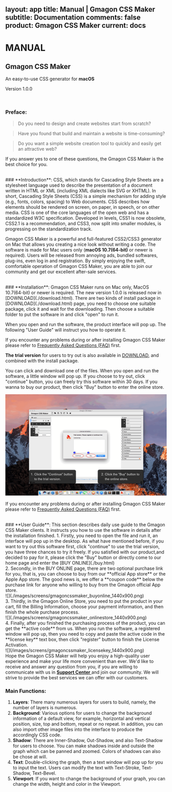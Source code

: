 layout: app
title: Manual | Gmagon CSS Maker
subtitle: Documentation
comments: false
product: Gmagon CSS Maker
current: docs
---

# MANUAL
## Gmagon CSS Maker
An easy-to-use CSS generator for **macOS**

Version 1.0.0


<br>

 ### **Preface**:

>Do you need to design and create websites start from scratch?

>Have you found that build and maintain a website is time-consuming?

>Do you want a simple website creation tool to quickly and easily get an attractive web?

If you answer yes to one of these questions, the Gmagon CSS Maker is the best choice for you.

<br>
### **Introduction**: 
CSS, which stands for Cascading Style Sheets are a stylesheet language used to describe the presentation of a document written in HTML or XML (including XML dialects like SVG or XHTML). In short, Cascading Style Sheets (CSS) is a simple mechanism for adding style (e.g., fonts, colors, spacing) to Web documents. CSS describes how elements should be rendered on screen, on paper, in speech, or on other media. CSS is one of the core languages of the open web and has a standardized W3C specification. Developed in levels, CSS1 is now obsolete, CSS2.1 is a recommendation, and CSS3, now split into smaller modules, is progressing on the standardization track.

Gmagon CSS Maker is a powerful and full-featured CSS2/CSS3 generator on Mac that allows you creating a nice look without writing a code. The software is made for Mac users only (**macOS 10.7(64-bit)** or newer is required). Users will be released from annoying ads, bundled softwares, plug-ins, even log in and registration. By simply enjoying the swift, comfortable operation of Gmagon CSS Maker, you are able to join our community and get our excellent after-sale services.  

<br>
### **Installation**:
Gmagon CSS Maker runs on Mac only, MacOS 10.7(64-bit) or newer is required. The new version 1.0.0 is released now in [DOWNLOAD](./download.html). 
There are two kinds of install package in [DOWNLOAD](./download.html) page, you need to choose one suitable package, click it and wait for the downloading. Then choose a suitable folder to put the software in and click "open" to run it.   

When you open and run the software, the product interface will pop up. The following "User Guide" will instruct you how to operate it. 

If you encounter any problems during or after installing Gmagon CSS Maker please refer to [Frequently Asked Questions (FAQ)](./faq.html) first.

**The trial version** for users to try out is also available in [DOWNLOAD](./download.html), and combined with the install package.


 You can click and download one of the files. When you open and run the software, a little window will pop up. If you choose to try out, click "continue" button, you can freely try this software within 30 days. If you wanna to buy our product, then click "Buy" button to enter the online store.


![](./images/screens/gmagoncssmaker_trialversion_1440x900.png) 

If you encounter any problems during or after installing Gmagon CSS Maker please refer to [Frequently Asked Questions (FAQ)](./faq.html) first.

<br>
### **User Guide**:
This section describes daily use guide to the Gmagon CSS Maker clients. It instructs you how to use the software in details after the installation finished.
1. Firstly, you need to open the file and run it, an interface will pop up in the desktop. As what have mentioned before, if you want to try out this software first, click "continue" to use the trial version, you have three chances to try it freely. If you satisfied with our product,and decided to pay for it, please click the "Buy" button or directly come to our home page and enter the [BUY ONLINE](./buy.html)
<br>
2. Secondly, in the BUY ONLINE page, there are two optional purchase link for you, that is, you can choose to buy from our **official App store** or the Apple App store. The good news is, we offer a **coupon code** below the purchase link for anyone who willing to buy from the Gmagon official App store. 
<br>
![](./images/screens/gmagoncssmaker_buyonline_1440x900.png) 
<br>
3. Thirdly, in the Gmagon Online Store, you need to put the product in your cart, fill the Billing Information, choose your payment information, and then finish the whole purchase process.
<br>
![](./images/screens/gmagoncssmaker_onlinestore_1440x900.png) 
<br>
4. Finally, after you finished the purchasing process of the product, you can get the **active code** from us. When you run the software, a registered window will pop up, then you need to copy and paste the active code in the **license key** text box, then click "register" button to finish the License Activation.
<br>
![](/images/screens/gmagoncssmaker_licensekey_1440x900.png)  
<br>
Hope the Gmagon CSS Maker will help you enjoy a high-quality user experience and make your life more convenient than ever. We'd like to receive and answer any question from you, if you are willing to communicate with us in <a href="https://gitter.im/Gmagon/support" target="_blank"> <strong>Support Center</strong> </a> and join our community. We will strive to provide the best services we can offer with our customers. 


### **Main Functions**:
1. **Layers**: There many numerous layers for users to build, namely, the number of layers is numerous. 
1. **Background**: Various options for users to change the background information of a default view, for example, horizontal and vertical position, size, top and bottom, repeat or no repeat. In addition, you can also import other image files into the interface to produce the accordingly CSS code.
1. **Shadow**: There are Inner-Shadow, Out-Shadow, and also Text-Shadow for users to choose. You can make shadows inside and outside the graph which can be panned and zoomed. Colors of shadows can also be chose at will.
1. **Text**: Double-clicking the graph, then a text window will pop up for you to input the text. Users can modify the text with Text-Stroke, Text-Shadow, Text-Bevel.
1. **Viewport**: If you want to change the background of your graph, you can change the width, height and color in the Viewport.
